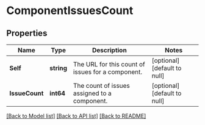 # ComponentIssuesCount

## Properties
Name | Type | Description | Notes
------------ | ------------- | ------------- | -------------
**Self** | **string** | The URL for this count of issues for a component. | [optional] [default to null]
**IssueCount** | **int64** | The count of issues assigned to a component. | [optional] [default to null]

[[Back to Model list]](../README.md#documentation-for-models) [[Back to API list]](../README.md#documentation-for-api-endpoints) [[Back to README]](../README.md)

